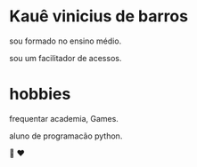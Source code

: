 # Kauê vinicius de barros

sou formado no ensino médio.

sou um facilitador de acessos.

# hobbies

frequentar academia, Games.

aluno de programacão python.

:muscle: :heart: